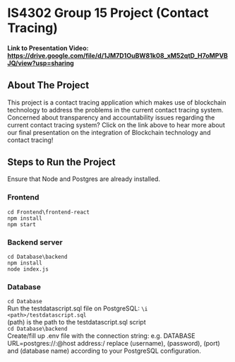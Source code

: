 # IS4302 Group 15 Project (Contact Tracing)

<!-- Link to Presentation Video -->

#### Link to Presentation Video: https://drive.google.com/file/d/1JM7D1OuBW81k08_xM52qtD_H7oMPVBJQ/view?usp=sharing

<!-- ABOUT THE PROJECT -->

## About The Project

This project is a contact tracing application which makes use of blockchain technology to address the problems in the current contact tracing system.
Concerned about transparency and accountability issues regarding the current contact tracing system?
Click on the link above to hear more about our final presentation on the integration of Blockchain technology and contact tracing!

## Steps to Run the Project
Ensure that Node and Postgres are already installed.

### Frontend

`cd Frontend\frontend-react`<br />
`npm install`<br />
`npm start`

### Backend server

`cd Database\backend`<br />
`npm install`<br />
`node index.js`

### Database
`cd Database`<br />
Run the testdatascript.sql file on PostgreSQL: `\i <path>/testdatascript.sql`<br />
(path) is the path to the testdatascript.sql script<br />
`cd Database\backend`<br />
Create/fill up .env file with the connection string:
	e.g. DATABASE URL=postgres://<username>:<password>@host address:<port>/<database name>
	replace (username), (password), (port) and (database name) according to your PostgreSQL configuration.
